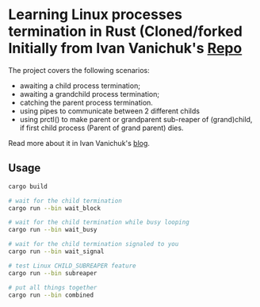 # Learning Linux processes termination in Rust (Cloned/forked Initially from Ivan Vanichuk's [Repo](https://github.com/iximiuz/reapme)

The project covers the following scenarios:

- awaiting a child process termination;
- awaiting a grandchild process termination;
- catching the parent process termination.
- using pipes to communicate between 2 different childs
- using prctl() to make parent or grandparent sub-reaper of (grand)child, if first child process (Parent of grand parent) dies.

Read more about it in Ivan Vanichuk's <a href="https://iximiuz.com/en/posts/dealing-with-processes-termination-in-Linux/">blog</a>.

## Usage
```bash
cargo build

# wait for the child termination
cargo run --bin wait_block

# wait for the child termination while busy looping
cargo run --bin wait_busy

# wait for the child termination signaled to you
cargo run --bin wait_signal

# test Linux CHILD_SUBREAPER feature
cargo run --bin subreaper

# put all things together
cargo run --bin combined
```
